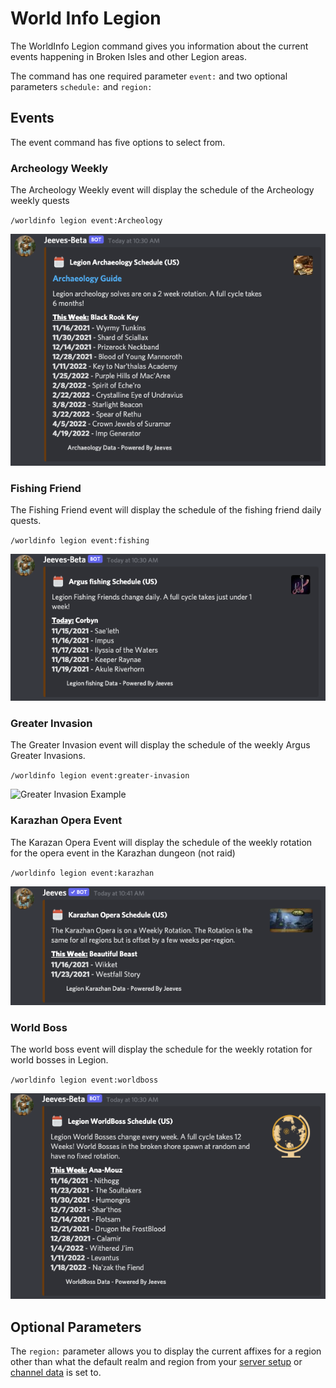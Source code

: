 # World Info Legion

The WorldInfo Legion command gives you information about the current events happening in Broken Isles and other Legion areas.

The command has one required parameter `event:` and two optional parameters `schedule:` and `region:`

## Events

The event command has five options to select from.

### Archeology Weekly

The Archeology Weekly event will display the schedule of the Archeology weekly quests

`/worldinfo legion event:Archeology`

![Archeology Example](../../img/archeology.png)

### Fishing Friend

The Fishing Friend event will display the schedule of the fishing friend daily quests.

`/worldinfo legion event:fishing`

![Fishing Friend Example](../../img/fishing-friend.png)

### Greater Invasion

The Greater Invasion event will display the schedule of the weekly Argus Greater Invasions.

`/worldinfo legion event:greater-invasion`

![Greater Invasion Example](../../img/greater-invasion.png)

### Karazhan Opera Event

The Karazan Opera Event will display the schedule of the weekly rotation for the opera event in the Karazhan dungeon (not raid)

`/worldinfo legion event:karazhan`

![Karazhan Example](../../img/karazhan.png)

### World Boss

The world boss event will display the schedule for the weekly rotation for world bosses in Legion.

`/worldinfo legion event:worldboss`

![World Boss example](../../img/world-boss-legion.png)

## Optional Parameters

The `region:` parameter allows you to display the current affixes for a region other than what the default realm and region from your [server setup](../../configuration/setup.md) or [channel data](../../guides/Channel-Data.md) is set to.